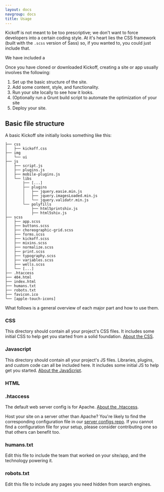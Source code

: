 ```yaml
---
layout: docs
navgroup: docs
title: Usage
---
```


Kickoff is not meant to be too prescriptive; we don't want to force developers into a certain coding style. At it's heart lies the CSS framework (built with the `.scss` version of Sass) so, if you wanted to, you could just include that.

We have included a


Once you have cloned or downloaded Kickoff, creating a site or app usually involves the following:

1. Set up the basic structure of the site.
2. Add some content, style, and functionality.
3. Run your site locally to see how it looks.
4. (Optionally run a Grunt build script to automate the optimization of your site
5. Deploy your site.


## Basic file structure

A basic Kickoff site initially looks something like this:

	├── css
	│   ├── kickoff.css
	├── img
	│   └── ui
	├── js
	│   ├── script.js
	│   ├── plugins.js
	│   ├── mobile-plugins.js
	│   └── libs
	│       ├── [...]
	│       ├── plugins
	│       │   ├── jquery.easie.min.js
	│       │   ├── jquery.imagesLoaded.min.js
	│       │   └── jquery.validatr.min.js
	│       └── polyfills
	│           ├── html5printshiv.js
	│           ├── html5shiv.js
	├── scss
	│   ├── app.scss
	│   ├── buttons.scss
	│   ├── choreographic-grid.scss
	│   ├── forms.scss
	│   ├── kickoff.scss
	│   ├── mixins.scss
	│   ├── normalize.scss
	│   ├── print.scss
	│   ├── typography.scss
	│   ├── variables.scss
	│   ├── wells.scss
	│   └── [...]
	├── .htaccess
	├── 404.html
	├── index.html
	├── humans.txt
	├── robots.txt
	├── favicon.ico
	└── [apple-touch-icons]

What follows is a general overview of each major part and how to use them.

### CSS

This directory should contain all your project's CSS files. It includes some
initial CSS to help get you started from a solid foundation. [About the
CSS](css.html).

### Javascript

This directory should contain all your project's JS files. Libraries, plugins,
and custom code can all be included here. It includes some initial JS to help
get you started. [About the JavaScript](js.html).

### HTML


### .htaccess

The default web server config is for Apache. [About the .htaccess](htaccess.html).

Host your site on a server other than Apache? You're likely to find the corresponding configuration file in our [server configs repo](https://github.com/h5bp/server-configs). If you cannot find a configuration file for your setup, please consider contributing one so that others can benefit too.

### humans.txt

Edit this file to include the team that worked on your site/app, and the
technology powering it.

### robots.txt

Edit this file to include any pages you need hidden from search engines.
